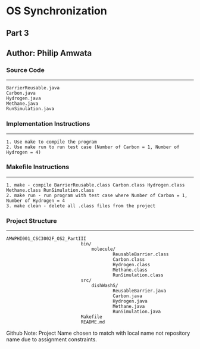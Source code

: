 # OS Synchronization

## Part 3

## Author: Philip Amwata

### Source Code

---

    BarrierReusable.java
    Carbon.java
    Hydrogen.java
    Methane.java
    RunSimulation.java

### Implementation Instructions

---

    1. Use make to compile the program
    2. Use make run to run test case (Number of Carbon = 1, Number of Hydrogen = 4)

### Makefile Instructions

---

    1. make - compile BarrierReusable.class Carbon.class Hydrogen.class Methane.class RunSimulation.class
    2. make run - run program with test case where Number of Carbon = 1, Number of Hydrogen = 4
    3. make clean - delete all .class files from the project

### Project Structure

---

    AMWPHI001_CSC3002F_OS2_PartIII
                                bin/
                                    molecule/
                                            ReusableBarrier.class
                                            Carbon.class
                                            Hydrogen.class
                                            Methane.class
                                            RunSimulation.class
                                src/
                                    dishWashS/
                                            ReusableBarrier.java
                                            Carbon.java
                                            Hydrogen.java
                                            Methane.java
                                            RunSimulation.java
                                Makefile
                                README.md

Github Note: Project Name chosen to match with local name not repository name due to assignment constraints.
